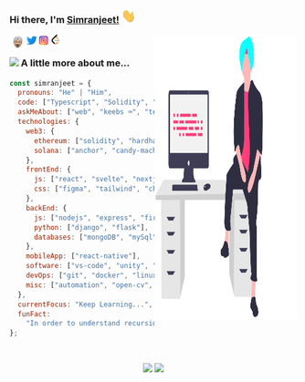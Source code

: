 ### Hi there, I'm [Simranjeet!](https://smrnjeet222.github.io/) <img width="25px" height="25px" src="https://raw.githubusercontent.com/ABSphreak/ABSphreak/master/gifs/Hi.gif"  />

<img align="right" width="250px" height="500px" src="https://raw.githubusercontent.com/smrnjeet222/smrnjeet222/master/assets/me.svg">

<a href="https://smrnjeet222.github.io/">
  <img align="left" alt="website" width="28px" src="https://raw.githubusercontent.com/smrnjeet222/smrnjeet222/master/assets/logo.png" />
</a>
<a href="https://twitter.com/smrnjeet_22">
  <img align="left" alt="Twitter" width="21px" src="https://raw.githubusercontent.com/smrnjeet222/smrnjeet222/master/assets/icons/twitter.png" />
</a>
<a href="https://www.instagram.com/smrnjeet_22/">
  <img align="left" alt="itch.io" width="21px" src="https://raw.githubusercontent.com/smrnjeet222/smrnjeet222/master/assets/icons/instagram.png" />
</a>
<a href="https://leetcode.com/smrnjeet222/">
  <img align="left" alt="leetCode" width="21px" src="https://raw.githubusercontent.com/smrnjeet222/smrnjeet222/master/assets/icons/leetcode.png" />
</a>
<br />

### <img src="https://media.giphy.com/media/VgCDAzcKvsR6OM0uWg/giphy.gif" width="50"> A little more about me...
```javascript
const simranjeet = {
  pronouns: "He" | "Him",
  code: ["Typescript", "Solidity", "Rust🦀", "Python🐍"],
  askMeAbout: ["web", "keebs ⌨", "tech 💻", "crypto 📈", "games 🎮"],
  technologies: {
    web3: {
      ethereum: ["solidity", "hardhat", "etherjs", "subgraph"],
      solana: ["anchor", "candy-machine", "solana-cli", "web3-sdk"],
    },
    frontEnd: {
      js: ["react", "svelte", "nextjs🖤", "graphQL", "redux" ],
      css: ["figma", "tailwind", "chakraUI", "materialUI"],
    },
    backEnd: {
      js: ["nodejs", "express", "firebase", "hasura"],
      python: ["django", "flask"],
      databases: ["mongoDB", "mySql", "fauna", "redis"],
    },
    mobileApp: ["react-native"],
    software: ["vs-code", "unity", "blender", "photoshop"],
    devOps: ["git", "docker", "linux", "puppeteer", "selenium"],
    misc: ["automation", "open-cv", "web-scraping"],
  },
  currentFocus: "Keep Learning...",
  funFact:
    "In order to understand recursion, one must first understand recursion",
};
```

<br />

<p align="center">
  <img width="49%" src="https://github-readme-stats.vercel.app/api?username=smrnjeet222&show_icons=true&theme=tokyonight&hide_border=true&bg_color=22272E" />
  <img width="49%" src="https://github-readme-streak-stats.herokuapp.com?user=smrnjeet222&theme=tokyonight_duo&hide_border=true&background=22272E&stroke=74859C" />
</p>
